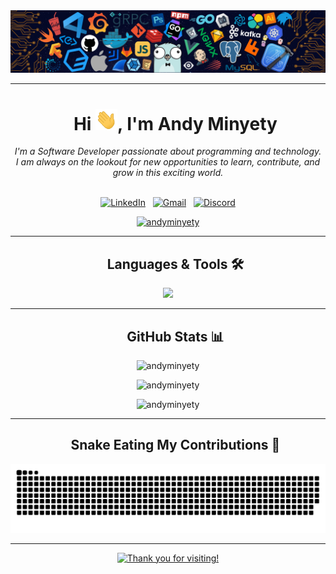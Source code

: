 <!-- Banner -->
<div>
  <img src="https://github.com/Jaydeep-Yadav/Jaydeep-Yadav/blob/main/banner.png"></img>
</div>

---------------------------------------------------------------------------------------------------------------------------------------

<!-- Greeting -->
<div id="user-content-toc">
  <ul align="center">
    <summary><h1 align="center">Hi <img width="35" src="https://github.com/1999AZZAR/1999AZZAR/blob/main/resources/img/waving.gif">, I'm Andy Minyety</h1</summary> 
  </ul>                                                                       
</div>

<!-- About Me-->
<div align="center">
  <em>
    I'm a Software Developer passionate about programming and technology.<br/> 
    I am always on the lookout for new opportunities to learn, contribute, and grow in this exciting world.
  </em>
  <p align="center">
    <br>
    <a href="https://www.linkedin.com/in/andyminyety"><img width="110px" height="28px" src="https://img.shields.io/badge/LinkedIn-0077B5?  style=flat&logo=linkedin&logoColor=white" alt="LinkedIn"/></a> &nbsp;
    <a href="mailto:andyminyety@gmail.com"><img width="90px" height="28px" src="https://img.shields.io/badge/Gmail-D14836?style=flat&logo=gmail&logoColor=white" alt="Gmail"/></a> &nbsp;
    <a href = "https://discordapp.com/users/530910475588861954"><img width="105px" height="28px" src="https://img.shields.io/badge/Discord-5865F2?style=flat&logo=discord&logoColor=white" alt="Discord"/></a>
  </p>
  <p align="center">
    <a href="https://github.com/andyminyety"><img width="160px" height="28px" src="https://komarev.com/ghpvc/?username=andyminyety&label=Profile%20Views&color=030727&style=flat" alt="andyminyety"/></a>
  </p>
</div>
    
---------------------------------------------------------------------------------------------------------------------------------------

<!-- Languages and Tools -->
<div id="user-content-toc">
  <ul align="center">
    <summary><h2>Languages & Tools 🛠</h2></summary>
  </ul>
</div>

<p align="center">
  <a href="https://skillicons.dev">
    <img src="https://skillicons.dev/icons?i=html,css,bootstrap,js,nodejs,express,typescript,cs,dotnet,docker,mysql,mongodb,postman,git,vscode,visualstudio&perline=10"/>
  </a>
</p>

---------------------------------------------------------------------------------------------------------------------------------------

<!-- GitHub Stats -->
<div id="user-content-toc">
  <ul align="center">
    <summary><h2>GitHub Stats 📊</h2></summary>
  </ul>
</div>

<p align="center">
  <img width="300" src="https://github-readme-stats.vercel.app/api/top-langs/?username=andyminyety&langs_count=10&theme=radical&layout=compact" alt="andyminyety"/>
</p>
<p align="center">
  <img width="400" src="https://github-readme-stats.vercel.app/api?username=andyminyety&show_icons=true&theme=radical&rank_icon=github" alt="andyminyety"/>
</p>
<p align="center">
  <img width="500" src="https://github-readme-streak-stats.herokuapp.com/?user=andyminyety&show_icons=true&theme=radical" alt="andyminyety"/>
</p>

---------------------------------------------------------------------------------------------------------------------------------------

<!-- GitHub Contributions -->
<div id="user-content-toc">
  <ul align="center">
    <summary><h2>Snake Eating My Contributions 🐍</h2></summary>
  </ul>
</div>

<p align="center">
  <img src="https://github.com/andyminyety/andyminyety/blob/output/github-contribution-grid-snake-dark.svg" alt="andyminyety"/>
</p>

---------------------------------------------------------------------------------------------------------------------------------------

<!-- Thanks -->
<div align="center" id="user-content-toc">
   <a href="https://git.io/typing-svg"><img src="https://readme-typing-svg.demolab.com?font=Cascadia+Code&size=30&pause=1000&color=4C9CFF&center=true&vCenter=true&width=500&height=70&duration=4000&lines=Thank+you+for+visiting!+;Have+a+good+day+%3A)" alt="Thank you for visiting!"/>
   </a>
</div>
